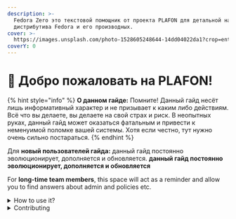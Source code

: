 ```yaml
---
description: >-
  Fedora Zero это текстовой помощник от проекта PLAFON для детальной настройки
  дистрибутива Fedora и его производных.
cover: >-
  https://images.unsplash.com/photo-1528605248644-14dd04022da1?crop=entropy&cs=tinysrgb&fm=jpg&ixid=MnwxOTcwMjR8MHwxfHNlYXJjaHwxMHx8dGVhbSUyMG9mJTIwcGVvcGxlfGVufDB8fHx8MTY2MDMxNzQzNg&ixlib=rb-1.2.1&q=80
coverY: 0
---
```


# 👋 Добро пожаловать на PLAFON!

{% hint style="info" %}
**О данном гайде:** Помните! Данный гайд несёт лишь информативный характер и не призывает к каким либо действиям. Всё что вы делаете, вы делаете на свой страх и риск. В неопытных руках, данный гайд может оказаться фатальным и привести к неменуимой поломке вашей системы. Хотя если честно, тут нужно очень сильно постараться.
{% endhint %}

Для **новый пользователей гайда:** данный гайд постоянно эволюционирует, дополняется и обновляется. **данный гайд постоянно эволюционирует, дополняется и обновляется**

For **long-time team members**, this space will act as a reminder and allow you to find answers about admin and policies etc.

<details>

<summary>How to use it?</summary>

This space is designed to be read linearly, so start with our Vision, Mission & Focus and work down from there! We recommend reading everything through in one sitting and then revisiting and re-reading if you need to.

</details>

<details>

<summary>Contributing</summary>

If you want to contribute changes, start a new change request and submit it for review. The People team will review it soon after.

</details>
